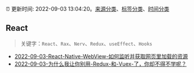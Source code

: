 :alarm_clock: 更新时间: 2022-09-03 13:04:20。[来源分类](../README.md)、[标签分类](../TAGS.md)、[时间分类](../TIMELINE.md)

## React


> 关键字：`React`、`Rax`、`Nerv`、`Redux`、`useEffect`、`Hooks`



- [2022-09-03-React-Native-WebView-如何监听并获取网页里加载的资源](https://www.v2ex.com/t/877500) 
- [2022-09-03-为什么我让你别用-Redux-和-Vuex-了，你却不得不学呢？](https://www.v2ex.com/t/877480) 
